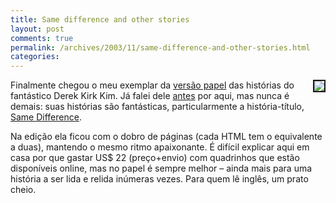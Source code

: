 ```yaml
---
title: Same difference and other stories
layout: post
comments: true
permalink: /archives/2003/11/same-difference-and-other-stories.html
categories:
---
```

<img src=//chester.me/img/blig/samediffother.gif align=right border=2>Finalmente chegou o meu exemplar da <a href=http://www.smallstoriesonline.com/Loot/loot.htm >versão papel</a> das histórias do fantástico Derek Kirk Kim. Já falei dele <a href=//chester.me/200303.html#post_3207863>antes</a> por aqui, mas nunca é demais: suas histórias são fantásticas, particularmente a história-título, <a href=http://www.smallstoriesonline.com/Comics/SameDifference/SameDifferenceIndex.htm >Same Difference</a>.

Na edição ela ficou com o dobro de páginas (cada HTML tem o equivalente a duas), mantendo o mesmo ritmo apaixonante. É difícil explicar aqui em casa por que gastar US$ 22 (preço+envio) com quadrinhos que estão disponíveis online, mas no papel é sempre melhor &#8211; ainda mais para uma história a ser lida e relida inúmeras vezes. Para quem lê inglês, um prato cheio.
